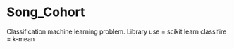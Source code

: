 # Song_Cohort
Classification machine learning problem.
Library use = scikit learn 
classifire = k-mean 

